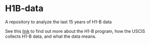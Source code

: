 # H1B-data
A repository to analyze the last 15 years of H1-B data

See this [link](https://www.uscis.gov/tools/reports-and-studies/h-1b-employer-data-hub/understanding-our-h-1b-employer-data-hub) to find out more about the H1-B program, how the USCIS collects H1-B data, and what the data means.
